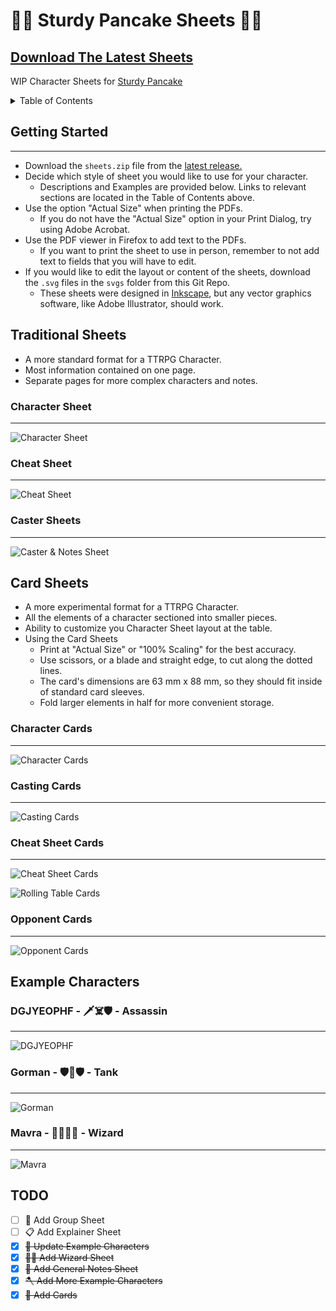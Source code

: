 # 🍴🥞 Sturdy Pancake Sheets 🥞🍴

## [Download The Latest Sheets](https://github.com/zeroskull/sturdy-pancake-sheets/releases/latest)

WIP Character Sheets for [Sturdy Pancake](https://github.com/iclasen/sturdy-pancake)

<details>

<summary>Table of Contents</summary>

- [Getting Started](#getting-started)

- [Traditional Sheets](#traditional-sheets)

- [Card Sheets](#card-sheets)

- [Example Characters](#example-characters)

- [TODO](#todo)

</details>

## **Getting Started**

---

- Download the `sheets.zip` file from the [latest release.](https://github.com/zeroskull/sturdy-pancake-sheets/releases/latest)
- Decide which style of sheet you would like to use for your character.
  - Descriptions and Examples are provided below. Links to relevant sections are located in the Table of Contents above.
- Use the option "Actual Size" when printing the PDFs.
  - If you do not have the "Actual Size" option in your Print Dialog, try using Adobe Acrobat.
- Use the PDF viewer in Firefox to add text to the PDFs.
  - If you want to print the sheet to use in person, remember to not add text to fields that you will have to edit.
- If you would like to edit the layout or content of the sheets, download the `.svg` files in the `svgs` folder from this Git Repo.
  - These sheets were designed in [Inkscape](https://inkscape.org/), but any vector graphics software, like Adobe Illustrator, should work.

## **Traditional Sheets**

- A more standard format for a TTRPG Character.
- Most information contained on one page.
- Separate pages for more complex characters and notes.

### Character Sheet

---

![Character Sheet](resources/character-traditional.png)

### Cheat Sheet

---

![Cheat Sheet](resources/cheat-sheet-traditional.png)

### Caster Sheets

---

![Caster & Notes Sheet](resources/casting-traditional.png)

## **Card Sheets**

- A more experimental format for a TTRPG Character.
- All the elements of a character sectioned into smaller pieces.
- Ability to customize you Character Sheet layout at the table.
- Using the Card Sheets
  - Print at "Actual Size" or "100% Scaling" for the best accuracy.
  - Use scissors, or a blade and straight edge, to cut along the dotted lines.
  - The card's dimensions are 63 mm x 88 mm, so they should fit inside of standard card sleeves.
  - Fold larger elements in half for more convenient storage.

### Character Cards

---

![Character Cards](resources/character-cards.png)

### Casting Cards

---

![Casting Cards](resources/casting-cards.png)

### Cheat Sheet Cards

---

![Cheat Sheet Cards](resources/cheat-sheet-cards.png)

![Rolling Table Cards](resources/rolling-cards.png)

### Opponent Cards

---

![Opponent Cards](resources/opponent-cards.png)

## **Example Characters**

### DGJYEOPHF - 🗡️☠️🛡️ - Assassin

---

![DGJYEOPHF](resources/character-sheet-dgjyeophf.png)

### Gorman - 🛡️🔨🛡️ - Tank

---

![Gorman](resources/character-sheet-gorman.png)

### Mavra - 🤛🧙‍♀️📖 - Wizard

---

![Mavra](resources/character-sheet-mavra.png)

## **TODO**

- [ ] 🥳 Add Group Sheet
- [ ] 📋 Add Explainer Sheet
- [x] ~~🎡 Update Example Characters~~
- [x] ~~🧙‍♂️ Add Wizard Sheet~~
- [x] ~~🧮 Add General Notes Sheet~~
- [x] ~~🪓 Add More Example Characters~~
- [x] ~~🎴 Add Cards~~
